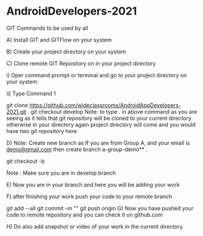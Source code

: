 # AndroidDevelopers-2021
GIT Commands to be used by all

A) Install GIT and GITFlow on your system

B) Create your project directory on your system

C) Clone remote GIT Repository on in your project directory

i) Oper command prompt or terminal and go to your project directory on your system

ii) Type Command 1

 git clone https://github.com/wideclassrooms/AndroidAppDevelopers-2021.git .
 git checkout develop 
Note: to type . in above command as you are seeing as it tells that git repository will be cloned to your current directory otherwise in your directory again project directory will come and you would have two git repository here.

D) 
 Note: Create new branch as If you are from Group A, and your email is demo@gmail.com then create branch a-group-demo** .

   git checkout -b <Your Username>
  
 Note : Make sure you are in develop branch 
  
E) Now you are in your branch and here you will be adding your work

F) after finishing your work push your code to your remote branch

  git add --all
  git commit -m "<detail of work done>"
  git push origin <Your branch name>
G) Now you have pushed your code to remote repository and you can check it on github.com
  
H) Do also add snapshot or video of your work in the current directory.
  
